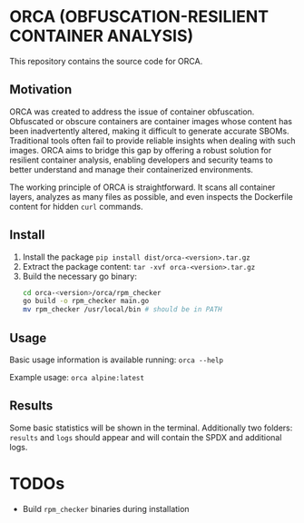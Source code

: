 # ORCA (OBFUSCATION-RESILIENT CONTAINER ANALYSIS) 

This repository contains the source code for ORCA.

## Motivation

ORCA was created to address the issue of container obfuscation. Obfuscated or obscure containers are container images whose content has been inadvertently altered, making it difficult to generate accurate SBOMs. Traditional tools often fail to provide reliable insights when dealing with such images. ORCA aims to bridge this gap by offering a robust solution for resilient container analysis, enabling developers and security teams to better understand and manage their containerized environments.

The working principle of ORCA is straightforward. It scans all container layers, analyzes as many files as possible, and even inspects the Dockerfile content for hidden `curl` commands.

## Install

1) Install the package `pip install dist/orca-<version>.tar.gz`
2) Extract the package content: `tar -xvf orca-<version>.tar.gz`
3) Build the necessary go binary: 
    ```sh
    cd orca-<version>/orca/rpm_checker
    go build -o rpm_checker main.go
    mv rpm_checker /usr/local/bin # should be in PATH
    ```

## Usage

Basic usage information is available running: `orca --help`

Example usage: `orca alpine:latest`


## Results

Some basic statistics will be shown in the terminal. Additionally two folders: `results` and `logs` should appear and will contain the SPDX and additional logs. 


# TODOs

- Build `rpm_checker` binaries during installation
